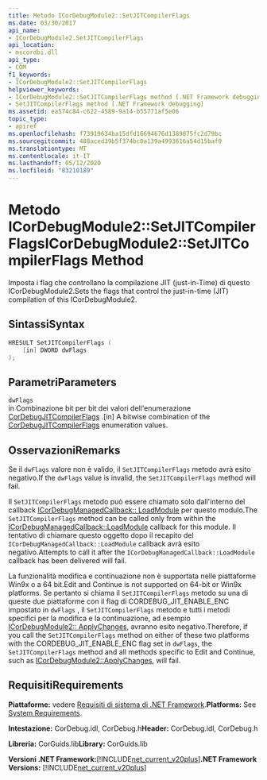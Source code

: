 ```yaml
---
title: Metodo ICorDebugModule2::SetJITCompilerFlags
ms.date: 03/30/2017
api_name:
- ICorDebugModule2.SetJITCompilerFlags
api_location:
- mscordbi.dll
api_type:
- COM
f1_keywords:
- ICorDebugModule2::SetJITCompilerFlags
helpviewer_keywords:
- ICorDebugModule2::SetJITCompilerFlags method [.NET Framework debugging]
- SetJITCompilerFlags method [.NET Framework debugging]
ms.assetid: ea574c84-c622-4589-9a14-b55771af5e06
topic_type:
- apiref
ms.openlocfilehash: f73919634ba15dfd16694676d1389875fc2d79bc
ms.sourcegitcommit: 488aced39b5f374bc0a139a4993616a54d15baf0
ms.translationtype: MT
ms.contentlocale: it-IT
ms.lasthandoff: 05/12/2020
ms.locfileid: "83210189"
---
```

# <a name="icordebugmodule2setjitcompilerflags-method"></a><span data-ttu-id="3eadb-102">Metodo ICorDebugModule2::SetJITCompilerFlags</span><span class="sxs-lookup"><span data-stu-id="3eadb-102">ICorDebugModule2::SetJITCompilerFlags Method</span></span>
<span data-ttu-id="3eadb-103">Imposta i flag che controllano la compilazione JIT (just-in-Time) di questo ICorDebugModule2.</span><span class="sxs-lookup"><span data-stu-id="3eadb-103">Sets the flags that control the just-in-time (JIT) compilation of this ICorDebugModule2.</span></span>  
  
## <a name="syntax"></a><span data-ttu-id="3eadb-104">Sintassi</span><span class="sxs-lookup"><span data-stu-id="3eadb-104">Syntax</span></span>  
  
```cpp  
HRESULT SetJITCompilerFlags (  
    [in] DWORD dwFlags  
);  
```  
  
## <a name="parameters"></a><span data-ttu-id="3eadb-105">Parametri</span><span class="sxs-lookup"><span data-stu-id="3eadb-105">Parameters</span></span>  
 `dwFlags`  
 <span data-ttu-id="3eadb-106">in Combinazione bit per bit dei valori dell'enumerazione [CorDebugJITCompilerFlags](cordebugjitcompilerflags-enumeration.md) .</span><span class="sxs-lookup"><span data-stu-id="3eadb-106">[in] A bitwise combination of the [CorDebugJITCompilerFlags](cordebugjitcompilerflags-enumeration.md) enumeration values.</span></span>  
  
## <a name="remarks"></a><span data-ttu-id="3eadb-107">Osservazioni</span><span class="sxs-lookup"><span data-stu-id="3eadb-107">Remarks</span></span>  
 <span data-ttu-id="3eadb-108">Se il `dwFlags` valore non è valido, il `SetJITCompilerFlags` metodo avrà esito negativo.</span><span class="sxs-lookup"><span data-stu-id="3eadb-108">If the `dwFlags` value is invalid, the `SetJITCompilerFlags` method will fail.</span></span>  
  
 <span data-ttu-id="3eadb-109">Il `SetJITCompilerFlags` metodo può essere chiamato solo dall'interno del callback [ICorDebugManagedCallback:: LoadModule](icordebugmanagedcallback-loadmodule-method.md) per questo modulo.</span><span class="sxs-lookup"><span data-stu-id="3eadb-109">The `SetJITCompilerFlags` method can be called only from within the [ICorDebugManagedCallback::LoadModule](icordebugmanagedcallback-loadmodule-method.md) callback for this module.</span></span> <span data-ttu-id="3eadb-110">Il tentativo di chiamare questo oggetto dopo il recapito del `ICorDebugManagedCallback::LoadModule` callback avrà esito negativo.</span><span class="sxs-lookup"><span data-stu-id="3eadb-110">Attempts to call it after the `ICorDebugManagedCallback::LoadModule` callback has been delivered will fail.</span></span>  
  
 <span data-ttu-id="3eadb-111">La funzionalità modifica e continuazione non è supportata nelle piattaforme Win9x o a 64 bit.</span><span class="sxs-lookup"><span data-stu-id="3eadb-111">Edit and Continue is not supported on 64-bit or Win9x platforms.</span></span> <span data-ttu-id="3eadb-112">Se pertanto si chiama il `SetJITCompilerFlags` metodo su una di queste due piattaforme con il flag di CORDEBUG_JIT_ENABLE_ENC impostato in `dwFlags` , il `SetJITCompilerFlags` metodo e tutti i metodi specifici per la modifica e la continuazione, ad esempio [ICorDebugModule2:: ApplyChanges](icordebugmodule2-applychanges-method.md), avranno esito negativo.</span><span class="sxs-lookup"><span data-stu-id="3eadb-112">Therefore, if you call the `SetJITCompilerFlags` method on either of these two platforms with the CORDEBUG_JIT_ENABLE_ENC flag set in `dwFlags`, the `SetJITCompilerFlags` method and all methods specific to Edit and Continue, such as [ICorDebugModule2::ApplyChanges](icordebugmodule2-applychanges-method.md), will fail.</span></span>  
  
## <a name="requirements"></a><span data-ttu-id="3eadb-113">Requisiti</span><span class="sxs-lookup"><span data-stu-id="3eadb-113">Requirements</span></span>  
 <span data-ttu-id="3eadb-114">**Piattaforme:** vedere [Requisiti di sistema di .NET Framework](../../get-started/system-requirements.md).</span><span class="sxs-lookup"><span data-stu-id="3eadb-114">**Platforms:** See [System Requirements](../../get-started/system-requirements.md).</span></span>  
  
 <span data-ttu-id="3eadb-115">**Intestazione:** CorDebug.idl, CorDebug.h</span><span class="sxs-lookup"><span data-stu-id="3eadb-115">**Header:** CorDebug.idl, CorDebug.h</span></span>  
  
 <span data-ttu-id="3eadb-116">**Libreria:** CorGuids.lib</span><span class="sxs-lookup"><span data-stu-id="3eadb-116">**Library:** CorGuids.lib</span></span>  
  
 <span data-ttu-id="3eadb-117">**Versioni .NET Framework:**[!INCLUDE[net_current_v20plus](../../../../includes/net-current-v20plus-md.md)]</span><span class="sxs-lookup"><span data-stu-id="3eadb-117">**.NET Framework Versions:** [!INCLUDE[net_current_v20plus](../../../../includes/net-current-v20plus-md.md)]</span></span>
